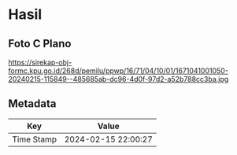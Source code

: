 # Hasil

## Foto C Plano

https://sirekap-obj-formc.kpu.go.id/268d/pemilu/ppwp/16/71/04/10/01/1671041001050-20240215-115849--485685ab-dc96-4d0f-97d2-a52b788cc3ba.jpg


## Metadata

| Key        | Value               |
| ---------- | ------------------- |
| Time Stamp | 2024-02-15 22:00:27 |



